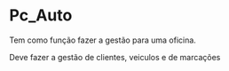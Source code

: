 # Pc_Auto

Tem como função fazer a gestão para uma oficina.

Deve fazer a gestão de clientes, veiculos e de marcações 